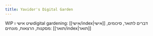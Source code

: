 ```yaml
---
title: Yavidor's Digital Garden
---
```

WIP
שיט אישי וdigital gardening: [[אישי/index|אישי]]
דברים לתואר, סיכומים, מסקנות, הרצאות, מונחים: [[תואר/index|תואר]]
